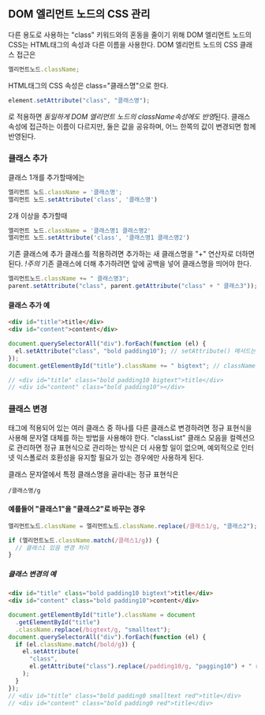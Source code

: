 ## DOM 엘리먼트 노드의 CSS 관리

다른 용도로 사용하는 "class" 키워드와의 혼동을 줄이기 위해 DOM 엘리먼트 노드의 CSS는 HTML태그의 속성과 다른 이름을 사용한다.
DOM 엘리먼트 노드의 CSS 클래스 접근은

```javascript
엘리먼트노드.className;
```

HTML태그의 CSS 속성은 class="클래스명"으로 한다.

```javascript
element.setAttribute("class", "클래스명");
```

로 적용하면 *동일하게 DOM 엘리먼트 노드의 className속성에도 반영*된다.
클래스 속성에 접근하는 이름이 다르지만, 둘은 값을 공유하며, 어느 한쪽의 값이 변경되면 함께 반영된다.

### 클래스 추가

클래스 1개를 추가할때에는

```javascript
엘리먼트 노드.className = '클래스명';
엘리먼트 노드.setAttribute('class', '클래스명')
```

2개 이상을 추가할때

```javascript
엘리먼트 노드.className = '클래스명1 클래스명2'
엘리먼트 노드.setAttribute('class', '클래스명1 클래스명2')
```

기존 클래스에 추가 클래스를 적용하려면 추가하는 새 클래스명을 "+" 연산자로 더하면 된다.
_!주의_ 기존 클래스에 더해 추가하려면 앞에 공백을 넣어 클래스명을 띄어야 한다.

```javascript
엘리먼트노드.className += " 클래스명3";
parent.setAttribute("class", parent.getAttribute("class" + " 클래스3"));
```

#### 클래스 추가 예

```html
<div id="title">title</div>
<div id="content">content</div>
```

```javascript
document.querySelectorAll("div").forEach(function (el) {
  el.setAttribute("class", "bold padding10"); // setAttribute() 메서드는 클래스 추가
});
document.getElementById("title").className += " bigtext"; // className 속성으로 클래스 추가

// <div id="title" class="bold padding10 bigtext">title</div>
// <div id="content" class="bold padding10"></div>
```

### 클래스 변경

태그에 적용되어 있는 여러 클래스 중 하나를 다른 클래스로 변경하려면 정규 표현식을 사용해 문자열 대체를 하는 방법을 사용해야 한다.
"classList" 클래스 모음을 컬렉션으로 관리하면 정규 표현식으로 관리하는 방식은 더 사용할 일이 없으며, 예외적으로 인터넷 익스폴로러 호환성을 유지할 필요가 있는 경우에만 사용하게 된다.

클래스 문자열에서 특정 클래스명을 골라내는 정규 표현식은

```
/클래스명/g
```

#### 예를들어 "클래스1"을 "클래스2"로 바꾸는 경우

```javascript
엘리먼트노드.className = 엘리먼트노드.className.replace(/클래스1/g, "클래스2");
```

```javascript
if (엘리먼트노드.className.match(/클래스1/g)) {
  // 클래스1 있음 변경 처리
}
```

##### 클래스 변경의 예

```html
<div id="title" class="bold padding10 bigtext">title</div>
<div id="content" class="bold padding10">content</div>
```

```javascript
document.getElementById("title").className = document
  .getElementById("title")
  .className.replace(/bigtext/g, "smalltext");
document.querySelectorAll("div").forEach(function (el) {
  if (el.className.match(/bold/g)) {
    el.setAttribute(
      "class",
      el.getAttribute("class").replace(/padding10/g, "pagging10") + " red"
    );
  }
});
// <div id="title" class="bold padding0 smalltext red">title</div>
// <div id="content" class="bold padding0 red">title</div>
```
